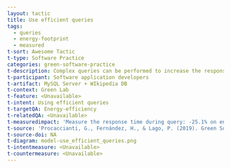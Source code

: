 ```yaml
---
layout: tactic
title: Use efficient queries
tags:
  - queries
  - energy-footprint
  - measured
t-sort: Awesome Tactic
t-type: Software Practice
categories: green-software-practice
t-description: Complex queries can be performed to increase the responsiveness of the application at the expense of energy efficiency. It can be useful to avoid unnecessary “ORDER BY” or to use indexes.
t-participant: Software application developers
t-artifact: MySQL Server + WIkipedia DB
t-context: Green Lab
t-feature: <Unavailable>
t-intent: Using efficient queries
t-targetQA: Energy-efficiency
t-relatedQA: <Unavailable>
t-measuredimpact: 'Measure the response time during query: -25.1% on energy consumption after applying the practice.'
t-source: 'Procaccianti, G., Fernández, H., & Lago, P. (2019). Green Software in Practice: Empirical Validation and Assessment of Best Practices for Writing Energy-Efficient Software. Vrije Universiteit Amsterdam, October 2019.'
t-source-doi: NA
t-diagram: model-use_efficient_queries.png
t-intentmeasure: <Unavailable>
t-countermeasure: <Unavailable>
---
```


